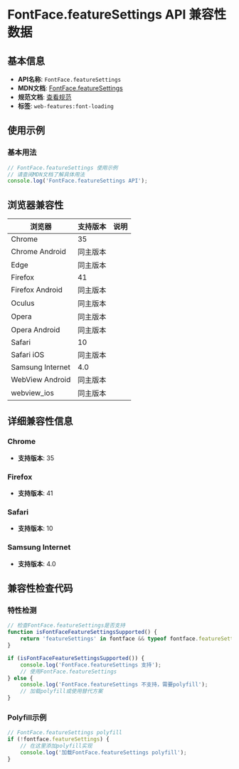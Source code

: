 # FontFace.featureSettings API 兼容性数据

## 基本信息

- **API名称**: `FontFace.featureSettings`
- **MDN文档**: [FontFace.featureSettings](https://developer.mozilla.org/docs/Web/API/FontFace/featureSettings)
- **规范文档**: [查看规范](https://drafts.csswg.org/css-font-loading/#dom-fontface-featuresettings)
- **标签**: `web-features:font-loading`

## 使用示例

### 基本用法

```javascript
// FontFace.featureSettings 使用示例
// 请查阅MDN文档了解具体用法
console.log('FontFace.featureSettings API');
```

## 浏览器兼容性

| 浏览器 | 支持版本 | 说明 |
|--------|----------|------|
| Chrome | 35 |  |
| Chrome Android | 同主版本 |  |
| Edge | 同主版本 |  |
| Firefox | 41 |  |
| Firefox Android | 同主版本 |  |
| Oculus | 同主版本 |  |
| Opera | 同主版本 |  |
| Opera Android | 同主版本 |  |
| Safari | 10 |  |
| Safari iOS | 同主版本 |  |
| Samsung Internet | 4.0 |  |
| WebView Android | 同主版本 |  |
| webview_ios | 同主版本 |  |

## 详细兼容性信息

### Chrome

- **支持版本**: 35

### Firefox

- **支持版本**: 41

### Safari

- **支持版本**: 10

### Samsung Internet

- **支持版本**: 4.0

## 兼容性检查代码

### 特性检测

```javascript
// 检查FontFace.featureSettings是否支持
function isFontFaceFeatureSettingsSupported() {
    return 'featureSettings' in fontface && typeof fontface.featureSettings === 'function';
}

if (isFontFaceFeatureSettingsSupported()) {
    console.log('FontFace.featureSettings 支持');
    // 使用FontFace.featureSettings
} else {
    console.log('FontFace.featureSettings 不支持，需要polyfill');
    // 加载polyfill或使用替代方案
}
```

### Polyfill示例

```javascript
// FontFace.featureSettings polyfill
if (!fontface.featureSettings) {
    // 在这里添加polyfill实现
    console.log('加载FontFace.featureSettings polyfill');
}
```


